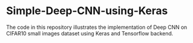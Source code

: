 # Simple-Deep-CNN-using-Keras

The code in this repository illustrates the implementation of Deep CNN on CIFAR10 small images dataset using Keras and Tensorflow backend.
